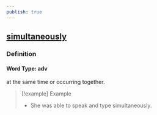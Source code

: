 ```yaml
---
publish: true
---
```


## [simultaneously](https://dictionary.cambridge.org/dictionary/english/simultaneously)

### Definition
#### Word Type: adv
at the same time or occurring together.

>[!example] Example
> - She was able to speak and type simultaneously.
